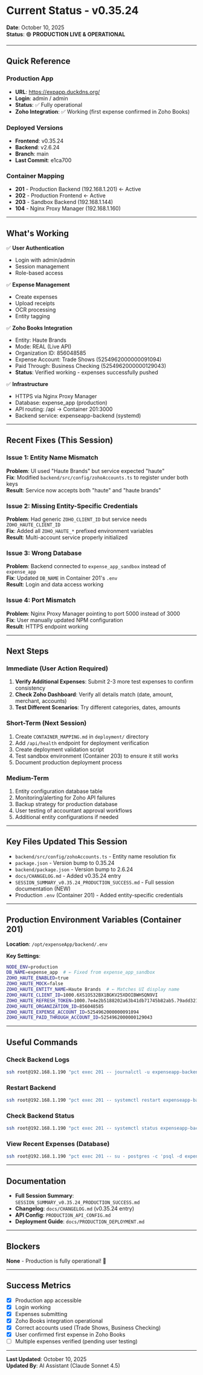 # Current Status - v0.35.24
**Date**: October 10, 2025  
**Status**: 🟢 **PRODUCTION LIVE & OPERATIONAL**

---

## Quick Reference

### Production App
- **URL**: https://expapp.duckdns.org/
- **Login**: admin / admin
- **Status**: ✅ Fully operational
- **Zoho Integration**: ✅ Working (first expense confirmed in Zoho Books)

### Deployed Versions
- **Frontend**: v0.35.24
- **Backend**: v2.6.24
- **Branch**: main
- **Last Commit**: e1ca700

### Container Mapping
- **201** - Production Backend (192.168.1.201) ← Active
- **202** - Production Frontend ← Active
- **203** - Sandbox Backend (192.168.1.144)
- **104** - Nginx Proxy Manager (192.168.1.160)

---

## What's Working

✅ **User Authentication**
- Login with admin/admin
- Session management
- Role-based access

✅ **Expense Management**
- Create expenses
- Upload receipts
- OCR processing
- Entity tagging

✅ **Zoho Books Integration**
- Entity: Haute Brands
- Mode: REAL (Live API)
- Organization ID: 856048585
- Expense Account: Trade Shows (5254962000000091094)
- Paid Through: Business Checking (5254962000000129043)
- **Status**: Verified working - expenses successfully pushed

✅ **Infrastructure**
- HTTPS via Nginx Proxy Manager
- Database: expense_app (production)
- API routing: /api → Container 201:3000
- Backend service: expenseapp-backend (systemd)

---

## Recent Fixes (This Session)

### Issue 1: Entity Name Mismatch
**Problem**: UI used "Haute Brands" but service expected "haute"  
**Fix**: Modified `backend/src/config/zohoAccounts.ts` to register under both keys  
**Result**: Service now accepts both "haute" and "haute brands"

### Issue 2: Missing Entity-Specific Credentials
**Problem**: Had generic `ZOHO_CLIENT_ID` but service needs `ZOHO_HAUTE_CLIENT_ID`  
**Fix**: Added all `ZOHO_HAUTE_*` prefixed environment variables  
**Result**: Multi-account service properly initialized

### Issue 3: Wrong Database
**Problem**: Backend connected to `expense_app_sandbox` instead of `expense_app`  
**Fix**: Updated `DB_NAME` in Container 201's `.env`  
**Result**: Login and data access working

### Issue 4: Port Mismatch
**Problem**: Nginx Proxy Manager pointing to port 5000 instead of 3000  
**Fix**: User manually updated NPM configuration  
**Result**: HTTPS endpoint working

---

## Next Steps

### Immediate (User Action Required)
1. **Verify Additional Expenses**: Submit 2-3 more test expenses to confirm consistency
2. **Check Zoho Dashboard**: Verify all details match (date, amount, merchant, accounts)
3. **Test Different Scenarios**: Try different categories, dates, amounts

### Short-Term (Next Session)
1. Create `CONTAINER_MAPPING.md` in `deployment/` directory
2. Add `/api/health` endpoint for deployment verification
3. Create deployment validation script
4. Test sandbox environment (Container 203) to ensure it still works
5. Document production deployment process

### Medium-Term
1. Entity configuration database table
2. Monitoring/alerting for Zoho API failures
3. Backup strategy for production database
4. User testing of accountant approval workflows
5. Additional entity configurations if needed

---

## Key Files Updated This Session

- `backend/src/config/zohoAccounts.ts` - Entity name resolution fix
- `package.json` - Version bump to 0.35.24
- `backend/package.json` - Version bump to 2.6.24
- `docs/CHANGELOG.md` - Added v0.35.24 entry
- `SESSION_SUMMARY_v0.35.24_PRODUCTION_SUCCESS.md` - Full session documentation (NEW)
- Production `.env` (Container 201) - Added entity-specific credentials

---

## Production Environment Variables (Container 201)

**Location**: `/opt/expenseApp/backend/.env`

**Key Settings**:
```bash
NODE_ENV=production
DB_NAME=expense_app  # ← Fixed from expense_app_sandbox
ZOHO_HAUTE_ENABLED=true
ZOHO_HAUTE_MOCK=false
ZOHO_HAUTE_ENTITY_NAME=Haute Brands  # ← Matches UI display name
ZOHO_HAUTE_CLIENT_ID=1000.6XS1OS32BX1BGKV25XDOIBWHSQN9VI
ZOHO_HAUTE_REFRESH_TOKEN=1000.7e4e2b5188202a63b41db71745b82ab5.79add3219be6c28cbdd71e4f599997d6
ZOHO_HAUTE_ORGANIZATION_ID=856048585
ZOHO_HAUTE_EXPENSE_ACCOUNT_ID=5254962000000091094
ZOHO_HAUTE_PAID_THROUGH_ACCOUNT_ID=5254962000000129043
```

---

## Useful Commands

### Check Backend Logs
```bash
ssh root@192.168.1.190 "pct exec 201 -- journalctl -u expenseapp-backend -f"
```

### Restart Backend
```bash
ssh root@192.168.1.190 "pct exec 201 -- systemctl restart expenseapp-backend"
```

### Check Backend Status
```bash
ssh root@192.168.1.190 "pct exec 201 -- systemctl status expenseapp-backend"
```

### View Recent Expenses (Database)
```bash
ssh root@192.168.1.190 "pct exec 201 -- su - postgres -c 'psql -d expense_app -c \"SELECT id, merchant, amount, zoho_entity, zoho_expense_id FROM expenses ORDER BY created_at DESC LIMIT 5;\"'"
```

---

## Documentation

- **Full Session Summary**: `SESSION_SUMMARY_v0.35.24_PRODUCTION_SUCCESS.md`
- **Changelog**: `docs/CHANGELOG.md` (v0.35.24 entry)
- **API Config**: `PRODUCTION_API_CONFIG.md`
- **Deployment Guide**: `docs/PRODUCTION_DEPLOYMENT.md`

---

## Blockers

**None** - Production is fully operational! 🎉

---

## Success Metrics

- [x] Production app accessible
- [x] Login working
- [x] Expenses submitting
- [x] Zoho Books integration operational
- [x] Correct accounts used (Trade Shows, Business Checking)
- [x] User confirmed first expense in Zoho Books
- [ ] Multiple expenses verified (pending user testing)

---

**Last Updated**: October 10, 2025  
**Updated By**: AI Assistant (Claude Sonnet 4.5)

